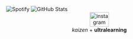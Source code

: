 <div class=container>
<div align="left">
</div>
<div align="left">
</div>
</div>

<img src="https://spotify-recently-played-readme.vercel.app/api?user=12152755828&unique={true|1|on|yes}" alt="Spotify">
<img src="https://github-readme-stats.vercel.app/api?username=0somens&show_icons=true&theme=synthwave" alt="GitHub Stats">
<div align="center">
<div align="center">
<a href="https://www.instagram.com/0somens/" target="_blank"><img src="https://raw.githubusercontent.com/maurodesouza/profile-readme-generator/master/src/assets/icons/social/instagram/default.svg" width="52" height="40" alt="instagram logo"></a>
</div>
<i>kaizen</i> + <strong> ultralearning</strong>
</div>
